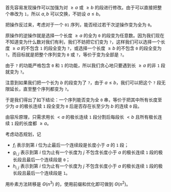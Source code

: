 首先容易发现操作可以加强为对 $\geq a$ 或 $\geq b$ 的段进行修改。由于可以直接把整个串改为 `1`，所以 $a,b$ 可以交换，不妨设 $a\leq b$。

把操作反过来，考虑对于一个 `01` 序列，能否经过若干次逆操作变为全为 `0`。

原操作的逆操作就是选择一个长度 $\geq a$ 的全为 `0` 的段变为任意数。因为我们现在不知道变为什么数对我们有利，我们不妨把它们变为 `?`，这样我们可以选择一个长度 $\geq a$ 的不包含 `1` 的段全变为 `?`，或选择一个长度 $\geq b$ 的不包含 `0` 的段全变为 `?`。而目标就是把整个序列变为 `0` 或 `?`，等价于变为全部是 `?`。

由于 `?` 的功能严格包含 `0` 和 `1` 的功能，所以我们贪心地只要遇到长 $\geq a$ 的非 `1` 段就变为 `?`。

注意到如果我们把一个长为 $b$ 的段变为了 `?`，由于 $a\leq b$，我们可以把这个 `?` 段无限延长，直至整个序列都变为 `?`。

于是我们得出了如下结论：一个序列能否变为全 `0` 串，等价于把其中所有长度至少为 $a$ 的极长连续 `1` 段全变为 `0` 后是否存在长至少为 $b$ 的连续 `0` 段。

由容斥原理，只需求用长 $< a$ 的极长连续 `1` 段分割后每段长 $< b$ 且所有极长连续 `1` 段的长度都 $\geq a$。

考虑动态规划，记

- $f_i$ 表示到第 $i$ 位为止最后一个连续段是长度小于 $a$ 的 `1` 段；
- $g_{i,j}$ 表示到第 $i$ 位为止有一个长度为 $j$ 不包含长度小于 $a$ 的极长连续 `1` 段的极长段且最后一个连续段是 `0`；
- $h_{i,j}$ 表示到第 $i$ 位为止有一个长度为 $j$ 不包含长度小于 $a$ 的极长连续 `1` 段的极长段且最后一个连续段是 `1`。

用朴素方法转移是 $\Theta(n^3)$ 的，使用前缀和优化即可做到 $\Theta(n^2)$。
